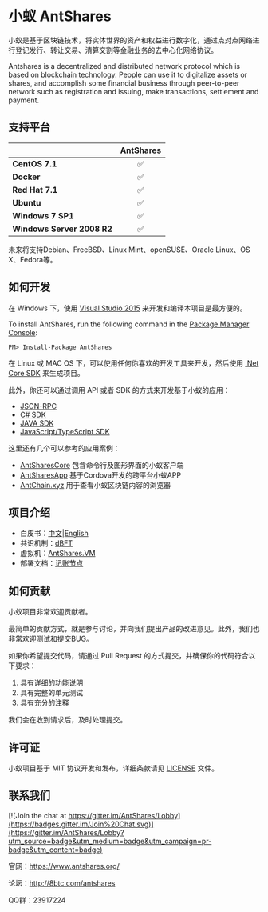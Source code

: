 小蚁 AntShares
================

小蚁是基于区块链技术，将实体世界的资产和权益进行数字化，通过点对点网络进行登记发行、转让交易、清算交割等金融业务的去中心化网络协议。

Antshares is a decentralized and distributed network protocol which is based on blockchain technology. People can use it to digitalize assets or shares, and accomplish some financial business through peer-to-peer network such as registration and issuing, make transactions, settlement and payment.

支持平台
--------

|   | AntShares |
|---|:-----------:|
|**CentOS 7.1**|:white_check_mark:|
|**Docker**|:white_check_mark:|
|**Red Hat 7.1**|:white_check_mark:|
|**Ubuntu**|:white_check_mark:|
|**Windows 7 SP1**|:white_check_mark:|
|**Windows Server 2008 R2**|:white_check_mark:|
未来将支持Debian、FreeBSD、Linux Mint、openSUSE、Oracle Linux、OS X、Fedora等。

如何开发
--------

在 Windows 下，使用 [Visual Studio 2015](https://www.visualstudio.com/products/visual-studio-community-vs) 来开发和编译本项目是最方便的。

To install AntShares, run the following command in the [Package Manager Console](https://docs.nuget.org/ndocs/tools/package-manager-console):

```
PM> Install-Package AntShares
```

在 Linux 或 MAC OS 下，可以使用任何你喜欢的开发工具来开发，然后使用 [.Net Core SDK](https://www.microsoft.com/net/core) 来生成项目。

此外，你还可以通过调用 API 或者 SDK 的方式来开发基于小蚁的应用：

+ [JSON-RPC](https://github.com/AntShares/AntShares/wiki/API%E5%8F%82%E8%80%83)
+ [C# SDK](https://github.com/AntShares/AntShares/tree/master/AntSharesCore)
+ [JAVA SDK](https://github.com/AntSharesSDK/antshares-java)
+ [JavaScript/TypeScript SDK](https://github.com/AntSharesSDK/antshares-ts)

这里还有几个可以参考的应用案例：

+ [AntSharesCore](https://github.com/AntShares/AntSharesCore) 包含命令行及图形界面的小蚁客户端
+ [AntSharesApp](https://github.com/AntShares/AntSharesApp) 基于Cordova开发的跨平台小蚁APP
+ [AntChain.xyz](https://github.com/lcux/antchain.xyz) 用于查看小蚁区块链内容的浏览器

项目介绍
--------

+ 白皮书：[中文](https://github.com/AntShares/AntShares/wiki/%E7%99%BD%E7%9A%AE%E4%B9%A6-1.1)|[English](https://github.com/AntShares/AntShares/wiki/Whitepaper-1.1)
+ 共识机制：[dBFT](http://www.onchain.com/paper/66c6773b.pdf)
+ 虚拟机：[AntShares.VM](https://github.com/AntShares/AntShares.VM)
+ 部署文档：[记账节点](https://github.com/AntShares/AntShares/wiki/%E8%AE%B0%E8%B4%A6%E8%8A%82%E7%82%B9)

如何贡献
--------

小蚁项目非常欢迎贡献者。

最简单的贡献方式，就是参与讨论，并向我们提出产品的改进意见。此外，我们也非常欢迎测试和提交BUG。

如果你希望提交代码，请通过 Pull Request 的方式提交，并确保你的代码符合以下要求：

1. 具有详细的功能说明
1. 具有完整的单元测试
1. 具有充分的注释

我们会在收到请求后，及时处理提交。

许可证
------

小蚁项目基于 MIT 协议开发和发布，详细条款请见 [LICENSE](https://github.com/AntShares/AntShares/blob/master/LICENSE) 文件。

联系我们
------------

[![Join the chat at https://gitter.im/AntShares/Lobby](https://badges.gitter.im/Join%20Chat.svg)](https://gitter.im/AntShares/Lobby?utm_source=badge&utm_medium=badge&utm_campaign=pr-badge&utm_content=badge)

官网：https://www.antshares.org/

论坛：http://8btc.com/antshares

QQ群：23917224
